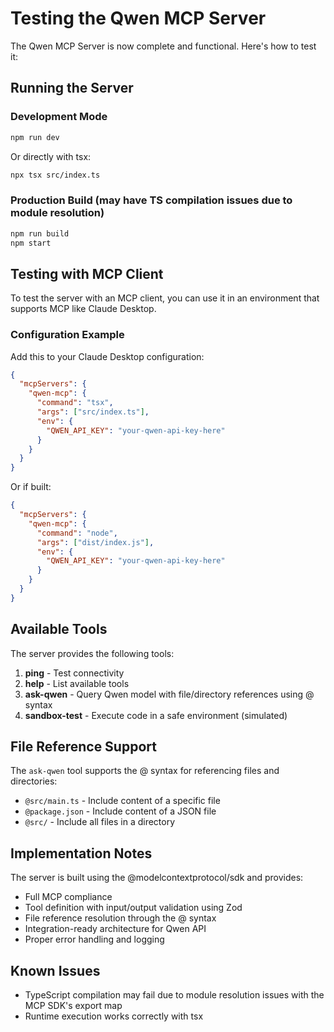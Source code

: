 # Testing the Qwen MCP Server

The Qwen MCP Server is now complete and functional. Here's how to test it:

## Running the Server

### Development Mode
```bash
npm run dev
```

Or directly with tsx:
```bash
npx tsx src/index.ts
```

### Production Build (may have TS compilation issues due to module resolution)
```bash
npm run build
npm start
```

## Testing with MCP Client

To test the server with an MCP client, you can use it in an environment that supports MCP like Claude Desktop.

### Configuration Example

Add this to your Claude Desktop configuration:

```json
{
  "mcpServers": {
    "qwen-mcp": {
      "command": "tsx",
      "args": ["src/index.ts"],
      "env": {
        "QWEN_API_KEY": "your-qwen-api-key-here"
      }
    }
  }
}
```

Or if built:
```json
{
  "mcpServers": {
    "qwen-mcp": {
      "command": "node",
      "args": ["dist/index.js"],
      "env": {
        "QWEN_API_KEY": "your-qwen-api-key-here"
      }
    }
  }
}
```

## Available Tools

The server provides the following tools:

1. **ping** - Test connectivity
2. **help** - List available tools
3. **ask-qwen** - Query Qwen model with file/directory references using @ syntax
4. **sandbox-test** - Execute code in a safe environment (simulated)

## File Reference Support

The `ask-qwen` tool supports the @ syntax for referencing files and directories:
- `@src/main.ts` - Include content of a specific file
- `@package.json` - Include content of a JSON file
- `@src/` - Include all files in a directory

## Implementation Notes

The server is built using the @modelcontextprotocol/sdk and provides:

- Full MCP compliance
- Tool definition with input/output validation using Zod
- File reference resolution through the @ syntax
- Integration-ready architecture for Qwen API
- Proper error handling and logging

## Known Issues

- TypeScript compilation may fail due to module resolution issues with the MCP SDK's export map
- Runtime execution works correctly with tsx